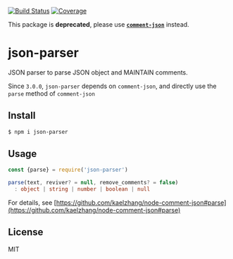 [![Build Status](https://travis-ci.org/kaelzhang/node-json-parser.svg?branch=master)](https://travis-ci.org/kaelzhang/node-json-parser)
[![Coverage](https://codecov.io/gh/kaelzhang/node-json-parser/branch/master/graph/badge.svg)](https://codecov.io/gh/kaelzhang/node-json-parser)

This package is **deprecated**, please use [**`comment-json`**](https://github.com/kaelzhang/node-comment-json) instead.

# json-parser

JSON parser to parse JSON object and MAINTAIN comments.

Since `3.0.0`, `json-parser` depends on `comment-json`, and directly use the `parse` method of `comment-json`

## Install

```sh
$ npm i json-parser
```

## Usage

```js
const {parse} = require('json-parser')
```

```ts
parse(text, reviver? = null, remove_comments? = false)
  : object | string | number | boolean | null
```

For details, see [https://github.com/kaelzhang/node-comment-json#parse](https://github.com/kaelzhang/node-comment-json#parse)

## License

MIT

